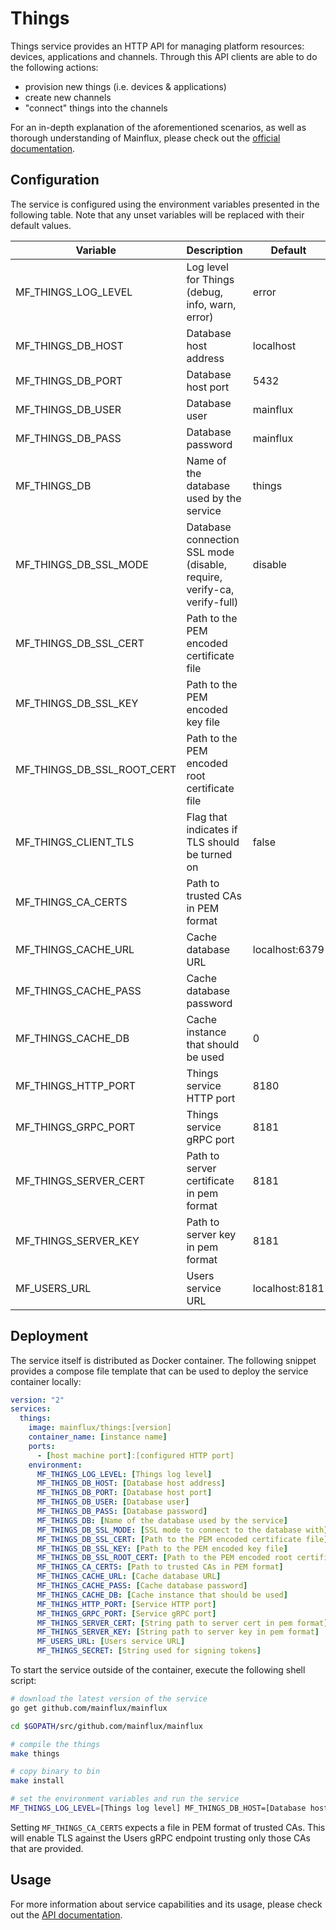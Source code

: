 # Things

Things service provides an HTTP API for managing platform resources: devices,
applications and channels. Through this API clients are able to do the following
actions:

- provision new things (i.e. devices & applications)
- create new channels
- "connect" things into the channels

For an in-depth explanation of the aforementioned scenarios, as well as thorough
understanding of Mainflux, please check out the [official documentation][doc].

## Configuration

The service is configured using the environment variables presented in the
following table. Note that any unset variables will be replaced with their
default values.

| Variable                   | Description                                                            | Default        |
|----------------------------|------------------------------------------------------------------------|----------------|
| MF_THINGS_LOG_LEVEL        | Log level for Things (debug, info, warn, error)                        | error          |
| MF_THINGS_DB_HOST          | Database host address                                                  | localhost      |
| MF_THINGS_DB_PORT          | Database host port                                                     | 5432           |
| MF_THINGS_DB_USER          | Database user                                                          | mainflux       |
| MF_THINGS_DB_PASS          | Database password                                                      | mainflux       |
| MF_THINGS_DB               | Name of the database used by the service                               | things         |
| MF_THINGS_DB_SSL_MODE      | Database connection SSL mode (disable, require, verify-ca, verify-full)| disable        |
| MF_THINGS_DB_SSL_CERT      | Path to the PEM encoded certificate file                               |                |
| MF_THINGS_DB_SSL_KEY       | Path to the PEM encoded key file                                       |                |
| MF_THINGS_DB_SSL_ROOT_CERT | Path to the PEM encoded root certificate file                          |                |
| MF_THINGS_CLIENT_TLS       | Flag that indicates if TLS should be turned on                         | false          |
| MF_THINGS_CA_CERTS         | Path to trusted CAs in PEM format                                      |                |
| MF_THINGS_CACHE_URL        | Cache database URL                                                     | localhost:6379 |
| MF_THINGS_CACHE_PASS       | Cache database password                                                |                |
| MF_THINGS_CACHE_DB         | Cache instance that should be used                                     | 0              |
| MF_THINGS_HTTP_PORT        | Things service HTTP port                                               | 8180           |
| MF_THINGS_GRPC_PORT        | Things service gRPC port                                               | 8181           |
| MF_THINGS_SERVER_CERT      | Path to server certificate in pem format                               | 8181           |
| MF_THINGS_SERVER_KEY       | Path to server key in pem format                                       | 8181           |
| MF_USERS_URL               | Users service URL                                                      | localhost:8181 |

## Deployment

The service itself is distributed as Docker container. The following snippet
provides a compose file template that can be used to deploy the service container
locally:

```yaml
version: "2"
services:
  things:
    image: mainflux/things:[version]
    container_name: [instance name]
    ports:
      - [host machine port]:[configured HTTP port]
    environment:
      MF_THINGS_LOG_LEVEL: [Things log level]
      MF_THINGS_DB_HOST: [Database host address]
      MF_THINGS_DB_PORT: [Database host port]
      MF_THINGS_DB_USER: [Database user]
      MF_THINGS_DB_PASS: [Database password]
      MF_THINGS_DB: [Name of the database used by the service]
      MF_THINGS_DB_SSL_MODE: [SSL mode to connect to the database with]
      MF_THINGS_DB_SSL_CERT: [Path to the PEM encoded certificate file]
      MF_THINGS_DB_SSL_KEY: [Path to the PEM encoded key file]
      MF_THINGS_DB_SSL_ROOT_CERT: [Path to the PEM encoded root certificate file]
      MF_THINGS_CA_CERTS: [Path to trusted CAs in PEM format]
      MF_THINGS_CACHE_URL: [Cache database URL]
      MF_THINGS_CACHE_PASS: [Cache database password]
      MF_THINGS_CACHE_DB: [Cache instance that should be used]
      MF_THINGS_HTTP_PORT: [Service HTTP port]
      MF_THINGS_GRPC_PORT: [Service gRPC port]
      MF_THINGS_SERVER_CERT: [String path to server cert in pem format]
      MF_THINGS_SERVER_KEY: [String path to server key in pem format]
      MF_USERS_URL: [Users service URL]
      MF_THINGS_SECRET: [String used for signing tokens]
```

To start the service outside of the container, execute the following shell script:

```bash
# download the latest version of the service
go get github.com/mainflux/mainflux

cd $GOPATH/src/github.com/mainflux/mainflux

# compile the things
make things

# copy binary to bin
make install

# set the environment variables and run the service
MF_THINGS_LOG_LEVEL=[Things log level] MF_THINGS_DB_HOST=[Database host address] MF_THINGS_DB_PORT=[Database host port] MF_THINGS_DB_USER=[Database user] MF_THINGS_DB_PASS=[Database password] MF_THINGS_DB=[Name of the database used by the service] MF_THINGS_DB_SSL_MODE=[SSL mode to connect to the database with] MF_THINGS_DB_SSL_CERT=[Path to the PEM encoded certificate file] MF_THINGS_DB_SSL_KEY=[Path to the PEM encoded key file] MF_THINGS_DB_SSL_ROOT_CERT=[Path to the PEM encoded root certificate file] MF_HTTP_ADAPTER_CA_CERTS=[Path to trusted CAs in PEM format] MF_THINGS_CACHE_URL=[Cache database URL] MF_THINGS_CACHE_PASS=[Cache database password] MF_THINGS_CACHE_DB=[Cache instance that should be used] MF_THINGS_HTTP_PORT=[Service HTTP port] MF_THINGS_GRPC_PORT=[Service gRPC port] MF_USERS_URL=[Users service URL] MF_THINGS_SERVER_CERT=[Path to server certificate] MF_THINGS_SERVER_KEY=[Path to server key] $GOBIN/mainflux-things
```

Setting `MF_THINGS_CA_CERTS` expects a file in PEM format of trusted CAs. This will enable TLS against the Users gRPC endpoint trusting only those CAs that are provided.

## Usage

For more information about service capabilities and its usage, please check out
the [API documentation](swagger.yaml).

[doc]: http://mainflux.readthedocs.io
